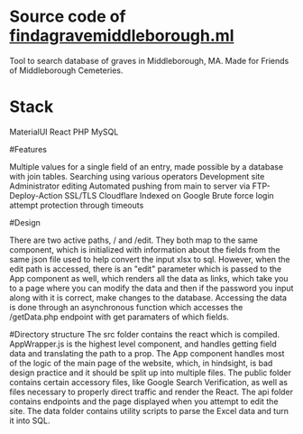 # Source code of [findagravemiddleborough.ml](https://findagravemiddleborough.ml)
Tool to search database of graves in Middleborough, MA. Made for Friends of Middleborough Cemeteries.

# Stack

MaterialUI
React
PHP
MySQL

#Features

Multiple values for a single field of an entry, made possible by a database with join tables.
Searching using various operators
Development site
Administrator editing
Automated pushing from main to server via FTP-Deploy-Action
SSL/TLS
Cloudflare
Indexed on Google
Brute force login attempt protection through timeouts


#Design 

There are two active paths, / and /edit. They both map to the same <App /> component, which is initialized with information about the fields from the same json file used to help convert the input xlsx to sql. However, when the edit path is accessed, there is an "edit" parameter which is passed to the App component as well, which renders all the data as links, which take you to a page where you can modify the data and then if the password you input along with it is correct, make changes to the database. Accessing the data is done through an asynchronous function which accesses the /getData.php endpoint with get paramaters of which fields.  


#Directory structure
The src folder contains the react which is compiled. AppWrapper.js is the highest level component, and handles getting field data and translating the path to a prop. The App component handles most of the logic of the main page of the website, which, in hindsight, is bad design practice and it should be split up into multiple files.  The public folder contains certain accessory files, like Google Search Verification, as well as files necessary to properly direct traffic and render the React. The api folder contains endpoints and the page displayed when you attempt to edit the site. The data folder contains utility scripts to parse the Excel data and turn it into SQL.
